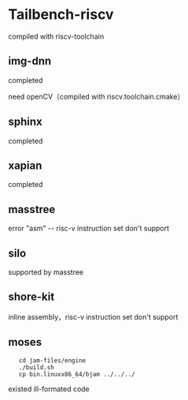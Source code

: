 # Tailbench-riscv

compiled with riscv-toolchain 
  

## img-dnn 

completed

need openCV（compiled with riscv.toolchain.cmake） 


## sphinx 

completed

## xapian

completed

## masstree

error "asm" -- risc-v instruction set don't support

## silo

supported by masstree

## shore-kit

inline assembly，risc-v instruction set don't support

## moses

       cd jam-files/engine
       ./build.sh
       cp bin.linuxx86_64/bjam ../../../
       
existed ill-formated code

